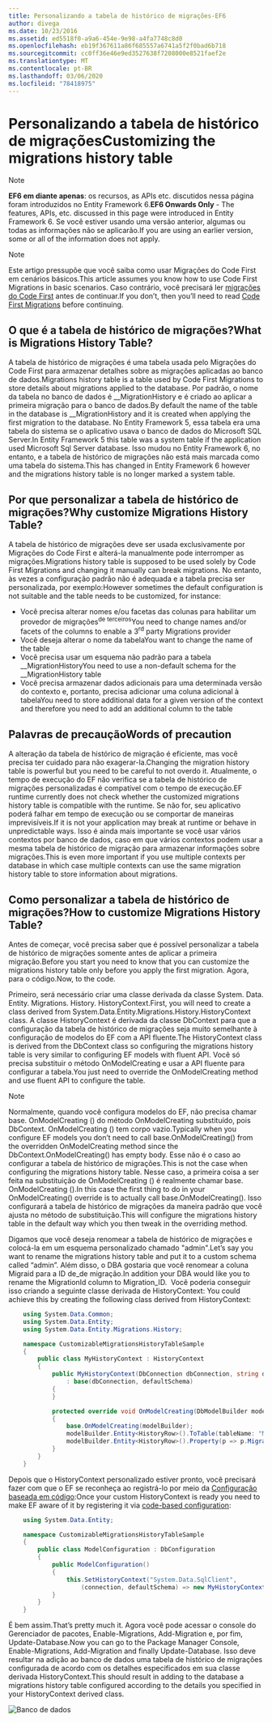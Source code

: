 ```yaml
---
title: Personalizando a tabela de histórico de migrações-EF6
author: divega
ms.date: 10/23/2016
ms.assetid: ed5518f0-a9a6-454e-9e98-a4fa7748c8d0
ms.openlocfilehash: eb19f367611a86f685557a6741a5f2f0bad6b718
ms.sourcegitcommit: cc0ff36e46e9ed3527638f7208000e8521faef2e
ms.translationtype: MT
ms.contentlocale: pt-BR
ms.lasthandoff: 03/06/2020
ms.locfileid: "78418975"
---
```

# <a name="customizing-the-migrations-history-table"></a><span data-ttu-id="7aa90-102">Personalizando a tabela de histórico de migrações</span><span class="sxs-lookup"><span data-stu-id="7aa90-102">Customizing the migrations history table</span></span>
> [!NOTE]
> <span data-ttu-id="7aa90-103">**EF6 em diante apenas**: os recursos, as APIs etc. discutidos nessa página foram introduzidos no Entity Framework 6.</span><span class="sxs-lookup"><span data-stu-id="7aa90-103">**EF6 Onwards Only** - The features, APIs, etc. discussed in this page were introduced in Entity Framework 6.</span></span> <span data-ttu-id="7aa90-104">Se você estiver usando uma versão anterior, algumas ou todas as informações não se aplicarão.</span><span class="sxs-lookup"><span data-stu-id="7aa90-104">If you are using an earlier version, some or all of the information does not apply.</span></span>

> [!NOTE]
> <span data-ttu-id="7aa90-105">Este artigo pressupõe que você saiba como usar Migrações do Code First em cenários básicos.</span><span class="sxs-lookup"><span data-stu-id="7aa90-105">This article assumes you know how to use Code First Migrations in basic scenarios.</span></span> <span data-ttu-id="7aa90-106">Caso contrário, você precisará ler [migrações do Code First](~/ef6/modeling/code-first/migrations/index.md) antes de continuar.</span><span class="sxs-lookup"><span data-stu-id="7aa90-106">If you don’t, then you’ll need to read [Code First Migrations](~/ef6/modeling/code-first/migrations/index.md) before continuing.</span></span>

## <a name="what-is-migrations-history-table"></a><span data-ttu-id="7aa90-107">O que é a tabela de histórico de migrações?</span><span class="sxs-lookup"><span data-stu-id="7aa90-107">What is Migrations History Table?</span></span>

<span data-ttu-id="7aa90-108">A tabela de histórico de migrações é uma tabela usada pelo Migrações do Code First para armazenar detalhes sobre as migrações aplicadas ao banco de dados.</span><span class="sxs-lookup"><span data-stu-id="7aa90-108">Migrations history table is a table used by Code First Migrations to store details about migrations applied to the database.</span></span> <span data-ttu-id="7aa90-109">Por padrão, o nome da tabela no banco de dados é \_\_MigrationHistory e é criado ao aplicar a primeira migração para o banco de dados.</span><span class="sxs-lookup"><span data-stu-id="7aa90-109">By default the name of the table in the database is \_\_MigrationHistory and it is created when applying the first migration to the database.</span></span> <span data-ttu-id="7aa90-110">No Entity Framework 5, essa tabela era uma tabela do sistema se o aplicativo usava o banco de dados do Microsoft SQL Server.</span><span class="sxs-lookup"><span data-stu-id="7aa90-110">In Entity Framework 5 this table was a system table if the application used Microsoft Sql Server database.</span></span> <span data-ttu-id="7aa90-111">Isso mudou no Entity Framework 6, no entanto, e a tabela de histórico de migrações não está mais marcada como uma tabela do sistema.</span><span class="sxs-lookup"><span data-stu-id="7aa90-111">This has changed in Entity Framework 6 however and the migrations history table is no longer marked a system table.</span></span>

## <a name="why-customize-migrations-history-table"></a><span data-ttu-id="7aa90-112">Por que personalizar a tabela de histórico de migrações?</span><span class="sxs-lookup"><span data-stu-id="7aa90-112">Why customize Migrations History Table?</span></span>

<span data-ttu-id="7aa90-113">A tabela de histórico de migrações deve ser usada exclusivamente por Migrações do Code First e alterá-la manualmente pode interromper as migrações.</span><span class="sxs-lookup"><span data-stu-id="7aa90-113">Migrations history table is supposed to be used solely by Code First Migrations and changing it manually can break migrations.</span></span> <span data-ttu-id="7aa90-114">No entanto, às vezes a configuração padrão não é adequada e a tabela precisa ser personalizada, por exemplo:</span><span class="sxs-lookup"><span data-stu-id="7aa90-114">However sometimes the default configuration is not suitable and the table needs to be customized, for instance:</span></span>

-   <span data-ttu-id="7aa90-115">Você precisa alterar nomes e/ou facetas das colunas para habilitar um provedor de migrações<sup>de terceiros</sup></span><span class="sxs-lookup"><span data-stu-id="7aa90-115">You need to change names and/or facets of the columns to enable a 3<sup>rd</sup> party Migrations provider</span></span>
-   <span data-ttu-id="7aa90-116">Você deseja alterar o nome da tabela</span><span class="sxs-lookup"><span data-stu-id="7aa90-116">You want to change the name of the table</span></span>
-   <span data-ttu-id="7aa90-117">Você precisa usar um esquema não padrão para a tabela \_\_MigrationHistory</span><span class="sxs-lookup"><span data-stu-id="7aa90-117">You need to use a non-default schema for the \_\_MigrationHistory table</span></span>
-   <span data-ttu-id="7aa90-118">Você precisa armazenar dados adicionais para uma determinada versão do contexto e, portanto, precisa adicionar uma coluna adicional à tabela</span><span class="sxs-lookup"><span data-stu-id="7aa90-118">You need to store additional data for a given version of the context and therefore you need to add an additional column to the table</span></span>

## <a name="words-of-precaution"></a><span data-ttu-id="7aa90-119">Palavras de precaução</span><span class="sxs-lookup"><span data-stu-id="7aa90-119">Words of precaution</span></span>

<span data-ttu-id="7aa90-120">A alteração da tabela de histórico de migração é eficiente, mas você precisa ter cuidado para não exagerar-la.</span><span class="sxs-lookup"><span data-stu-id="7aa90-120">Changing the migration history table is powerful but you need to be careful to not overdo it.</span></span> <span data-ttu-id="7aa90-121">Atualmente, o tempo de execução do EF não verifica se a tabela de histórico de migrações personalizadas é compatível com o tempo de execução.</span><span class="sxs-lookup"><span data-stu-id="7aa90-121">EF runtime currently does not check whether the customized migrations history table is compatible with the runtime.</span></span> <span data-ttu-id="7aa90-122">Se não for, seu aplicativo poderá falhar em tempo de execução ou se comportar de maneiras imprevisíveis.</span><span class="sxs-lookup"><span data-stu-id="7aa90-122">If it is not your application may break at runtime or behave in unpredictable ways.</span></span> <span data-ttu-id="7aa90-123">Isso é ainda mais importante se você usar vários contextos por banco de dados, caso em que vários contextos podem usar a mesma tabela de histórico de migração para armazenar informações sobre migrações.</span><span class="sxs-lookup"><span data-stu-id="7aa90-123">This is even more important if you use multiple contexts per database in which case multiple contexts can use the same migration history table to store information about migrations.</span></span>

## <a name="how-to-customize-migrations-history-table"></a><span data-ttu-id="7aa90-124">Como personalizar a tabela de histórico de migrações?</span><span class="sxs-lookup"><span data-stu-id="7aa90-124">How to customize Migrations History Table?</span></span>

<span data-ttu-id="7aa90-125">Antes de começar, você precisa saber que é possível personalizar a tabela de histórico de migrações somente antes de aplicar a primeira migração.</span><span class="sxs-lookup"><span data-stu-id="7aa90-125">Before you start you need to know that you can customize the migrations history table only before you apply the first migration.</span></span> <span data-ttu-id="7aa90-126">Agora, para o código.</span><span class="sxs-lookup"><span data-stu-id="7aa90-126">Now, to the code.</span></span>

<span data-ttu-id="7aa90-127">Primeiro, será necessário criar uma classe derivada da classe System. Data. Entity. Migrations. History. HistoryContext.</span><span class="sxs-lookup"><span data-stu-id="7aa90-127">First, you will need to create a class derived from System.Data.Entity.Migrations.History.HistoryContext class.</span></span> <span data-ttu-id="7aa90-128">A classe HistoryContext é derivada da classe DbContext para que a configuração da tabela de histórico de migrações seja muito semelhante à configuração de modelos do EF com a API fluente.</span><span class="sxs-lookup"><span data-stu-id="7aa90-128">The HistoryContext class is derived from the DbContext class so configuring the migrations history table is very similar to configuring EF models with fluent API.</span></span> <span data-ttu-id="7aa90-129">Você só precisa substituir o método OnModelCreating e usar a API fluente para configurar a tabela.</span><span class="sxs-lookup"><span data-stu-id="7aa90-129">You just need to override the OnModelCreating method and use fluent API to configure the table.</span></span>

>[!NOTE]
> <span data-ttu-id="7aa90-130">Normalmente, quando você configura modelos do EF, não precisa chamar base. OnModelCreating () do método OnModelCreating substituído, pois DbContext. OnModelCreating () tem corpo vazio.</span><span class="sxs-lookup"><span data-stu-id="7aa90-130">Typically when you configure EF models you don’t need to call base.OnModelCreating() from the overridden OnModelCreating method since the DbContext.OnModelCreating() has empty body.</span></span> <span data-ttu-id="7aa90-131">Esse não é o caso ao configurar a tabela de histórico de migrações.</span><span class="sxs-lookup"><span data-stu-id="7aa90-131">This is not the case when configuring the migrations history table.</span></span> <span data-ttu-id="7aa90-132">Nesse caso, a primeira coisa a ser feita na substituição de OnModelCreating () é realmente chamar base. OnModelCreating ().</span><span class="sxs-lookup"><span data-stu-id="7aa90-132">In this case the first thing to do in your OnModelCreating() override is to actually call base.OnModelCreating().</span></span> <span data-ttu-id="7aa90-133">Isso configurará a tabela de histórico de migrações da maneira padrão que você ajusta no método de substituição.</span><span class="sxs-lookup"><span data-stu-id="7aa90-133">This will configure the migrations history table in the default way which you then tweak in the overriding method.</span></span>

<span data-ttu-id="7aa90-134">Digamos que você deseja renomear a tabela de histórico de migrações e colocá-la em um esquema personalizado chamado "admin".</span><span class="sxs-lookup"><span data-stu-id="7aa90-134">Let’s say you want to rename the migrations history table and put it to a custom schema called “admin”.</span></span> <span data-ttu-id="7aa90-135">Além disso, o DBA gostaria que você renomear a coluna Migraid para a ID de\_de migração.</span><span class="sxs-lookup"><span data-stu-id="7aa90-135">In addition your DBA would like you to rename the MigrationId column to Migration\_ID.</span></span> <span data-ttu-id="7aa90-136"> Você poderia conseguir isso criando a seguinte classe derivada de HistoryContext:</span><span class="sxs-lookup"><span data-stu-id="7aa90-136"> You could achieve this by creating the following class derived from HistoryContext:</span></span>

``` csharp
    using System.Data.Common;
    using System.Data.Entity;
    using System.Data.Entity.Migrations.History;

    namespace CustomizableMigrationsHistoryTableSample
    {
        public class MyHistoryContext : HistoryContext
        {
            public MyHistoryContext(DbConnection dbConnection, string defaultSchema)
                : base(dbConnection, defaultSchema)
            {
            }

            protected override void OnModelCreating(DbModelBuilder modelBuilder)
            {
                base.OnModelCreating(modelBuilder);
                modelBuilder.Entity<HistoryRow>().ToTable(tableName: "MigrationHistory", schemaName: "admin");
                modelBuilder.Entity<HistoryRow>().Property(p => p.MigrationId).HasColumnName("Migration_ID");
            }
        }
    }
```

<span data-ttu-id="7aa90-137">Depois que o HistoryContext personalizado estiver pronto, você precisará fazer com que o EF se reconheça ao registrá-lo por meio da [Configuração baseada em código](https://msdn.com/data/jj680699):</span><span class="sxs-lookup"><span data-stu-id="7aa90-137">Once your custom HistoryContext is ready you need to make EF aware of it by registering it via [code-based configuration](https://msdn.com/data/jj680699):</span></span>

``` csharp
    using System.Data.Entity;

    namespace CustomizableMigrationsHistoryTableSample
    {
        public class ModelConfiguration : DbConfiguration
        {
            public ModelConfiguration()
            {
                this.SetHistoryContext("System.Data.SqlClient",
                    (connection, defaultSchema) => new MyHistoryContext(connection, defaultSchema));
            }
        }
    }
```

<span data-ttu-id="7aa90-138">É bem assim.</span><span class="sxs-lookup"><span data-stu-id="7aa90-138">That’s pretty much it.</span></span> <span data-ttu-id="7aa90-139">Agora você pode acessar o console do Gerenciador de pacotes, Enable-Migrations, Add-Migration e, por fim, Update-Database.</span><span class="sxs-lookup"><span data-stu-id="7aa90-139">Now you can go to the Package Manager Console, Enable-Migrations, Add-Migration and finally Update-Database.</span></span> <span data-ttu-id="7aa90-140">Isso deve resultar na adição ao banco de dados uma tabela de histórico de migrações configurada de acordo com os detalhes especificados em sua classe derivada HistoryContext.</span><span class="sxs-lookup"><span data-stu-id="7aa90-140">This should result in adding to the database a migrations history table configured according to the details you specified in your HistoryContext derived class.</span></span>

![Banco de dados](~/ef6/media/database.png)
